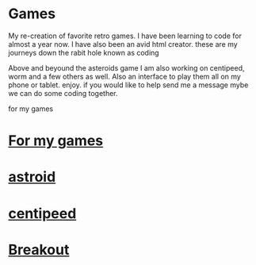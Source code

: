 # Games

My re-creation of favorite retro games.
I have been learning to code for almost a year now. I have also been an avid html creator. these are my journeys down the rabit hole known as coding

Above and beyound the asteroids game I am also working on centipeed, worm and a few others as well. Also an interface to play them all on my phone or tablet. enjoy. if you would like to help send me a message mybe we can do some coding together.

for my games

<a href="http://handeman67.github.io/asteroids"> <h1>For my games</h1></a>
<a href="/asteroids"> <h1>astroid</h1></a>
<a href="/Centapeed"> <h1>centipeed</h1></a>
<a href="/Breakout"> <h1>Breakout</h1></a>
